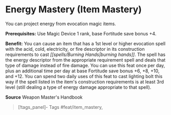 ﻿---
cssclass: [feats]

---
# Energy Mastery (Item Mastery)

You can project energy from evocation magic items.

**Prerequisites:** Use Magic Device 1 rank, base Fortitude save bonus +4.

**Benefit:** You can cause an item that has a 1st level or higher evocation spell with the acid, cold, electricity, or fire descriptor in its construction requirements to cast _[[spells/Burning Hands|burning hands]]_. The spell has the energy descriptor from the appropriate requirement spell and deals that type of damage instead of fire damage. You can use this feat once per day, plus an additional time per day at base Fortitude save bonus +6, +8, +10, and +12. You can spend two daily uses of this feat to cast lighting bolt this way if the spell listed in the item's construction requirements is at least 3rd level (still dealing a type of energy damage appropriate to that spell).

**Source** Weapon Master's Handbook
>[!tags_panel]- Tags
> #feat/item_mastery, 